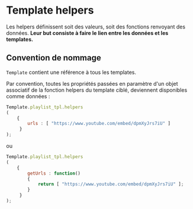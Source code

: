 # Template helpers

Les helpers définissent soit des valeurs, soit des fonctions renvoyant des données.
**Leur but consiste à faire le lien entre les données et les templates.**
 
  
## Convention de nommage
 
`Template` contient une référence à tous les templates.

Par convention, toutes les propriétés passées en paramètre d'un objet associatif de la fonction helpers du template ciblé, deviennent disponibles comme données :

```js
Template.playlist_tpl.helpers
(
	{
		urls : [ "https://www.youtube.com/embed/dpmXyJrs7iU" ]  	
	 }
);
```

ou 

```js
Template.playlist_tpl.helpers
(
	{
		getUrls : function()
		{
		 	return [ "https://www.youtube.com/embed/dpmXyJrs7iU" ];
		}
	 }
);
```